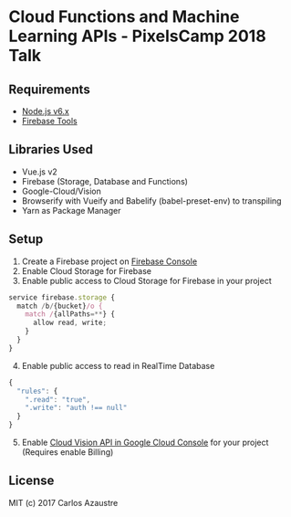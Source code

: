 # Cloud Functions and Machine Learning APIs - PixelsCamp 2018 Talk

## Requirements
* [Node.js v6.x](https://nodejs.org)
* [Firebase Tools](https://www.npmjs.com/package/firebase-tools)

## Libraries Used
* Vue.js v2
* Firebase (Storage, Database and Functions)
* Google-Cloud/Vision
* Browserify with Vueify and Babelify (babel-preset-env) to transpiling
* Yarn as Package Manager

## Setup
1. Create a Firebase project on [Firebase Console](https://console.firebase.google.com)
2. Enable Cloud Storage for Firebase 
3. Enable public access to Cloud Storage for Firebase in your project
```js
service firebase.storage {
  match /b/{bucket}/o {
    match /{allPaths=**} {
      allow read, write;
    }
  }
}
```
4. Enable public access to read in RealTime Database
```js
{
  "rules": {
    ".read": "true",
    ".write": "auth !== null"
  }
}
```
5. Enable [Cloud Vision API in Google Cloud Console](https://console.cloud.google.com/apis/api/vision.googleapis.com/overview) for your project (Requires enable Billing)

## License
MIT (c) 2017 Carlos Azaustre